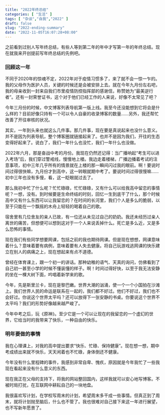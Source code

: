 ```yaml
---
title: "2022年终总结"
categories: [ "生活" ]
tags: [ "杂谈","自我","2022" ]
draft: false
slug: "2022-ending-summary"
date: "2022-11-05T16:07:28+08:00"
---
```


<!-- wp:paragraph -->
<p>之前看到过别人写年终总结，有些人等到第二年的年中才写第一年的年终总结。现在就我来开创提前写年终总结的先例吧。</p>
<!-- /wp:paragraph -->

<!-- wp:heading {"level":3} -->
<h3>回顾这一年</h3>
<!-- /wp:heading -->

<!-- wp:paragraph -->
<p>不同于2020年的惊魂不定，2022年对于疫情习惯多了，来了就不会一惊一乍的。我的父母作为医护人员，关键的时候还是会被安排上去。就在今年九月份左右吧，我的母亲收到一封来自我们市里疫情防控指挥部的感谢信，称赞她为“最美逆行者”。还有一封荣誉证书，这个对于他们已经工作的人来说，好像不太常见了吧？</p>
<!-- /wp:paragraph -->

<!-- wp:paragraph -->
<p>今年三月份的时候，中文博客列表导航第一版上线。我至今还没能想到它将会是什么样的？目前好像只持有一个可以令人自豪的收录博客的数量……另外，我还帮忙改善了开往审核的状况。</p>
<!-- /wp:paragraph -->

<!-- wp:paragraph -->
<p>其实，一年到头来也就这么几件事。那几件事，现在要是真说起来也没什么意义。并不是因为列表导航，整个博客圈就链接起来了。也并不是因为我们，开往的生态变得好起来了。说白了，我们一年什么也没忙，我们一年什么也没做。</p>
<!-- /wp:paragraph -->

<!-- wp:paragraph -->
<p>2022年六月，那是奋战中考的月份。我现在仍然还记得：当广播响起“考生可以进入考场”后，我们穿过警戒线，慢慢地上楼。我边走着楼梯，广播边播着考试的注意事项，初中三年几乎所有的情景就在上楼的那一瞬间闪过我的眼前。啊！要说时间过得很快嘛，九月份才到高中，这一转眼就期中考了。要说时间过得很慢嘛……初中三年也没有多慢，看，这一眨眼就过去了。</p>
<!-- /wp:paragraph -->

<!-- wp:paragraph -->
<p>那么我初中忙了什么呢？忙忙碌碌，忙忙碌碌，又有什么可以给我高中留恋的事情呢？一想，没有。到时候要是生命终结的时刻，回忆一生到底干了什么，那个时候高中又有什么东西可以让我留恋的？在时间的长河里，我们个人是多么的脆弱，以至于只能在一个飘摇的木舟上轻轻的喝着自己的歌。</p>
<!-- /wp:paragraph -->

<!-- wp:paragraph -->
<p>宿舍里有几位舍友的亲人已故，有一位还从未见过自己的奶奶。我还未经历过亲人离世的痛苦，但想便可以想到这对于一个人来说丢掉什么。死亡是多么近，又是多么恐怖的事情。</p>
<!-- /wp:paragraph -->

<!-- wp:paragraph -->
<p>现在我们有些同学想要网课，包括之前的我也期待网课。但是现在想想，网课意味着什么？意味着要有病例，意味着要有人失去健康。将自己玩游戏逃网课的快乐建立在别人的病痛之上，现在想起来有点不道德。</p>
<!-- /wp:paragraph -->

<!-- wp:paragraph -->
<p>曾经在体育课上，跟一个初一的讲话。那种幼稚的语气、天真的询问，仿佛看到了自己初一甚至小学的时候不懂装懂的样子。啊！时间过得好快，以至于我无法安静的坐在一棵大树下面，吟唱着新学来的歌。</p>
<!-- /wp:paragraph -->

<!-- wp:paragraph -->
<p>今年，先是斯里兰卡，现在是黎巴嫩。世界大潮的汹涌，使一个一个小国拍在沙滩上。我们世界人民的命运是联系在一起的，我们都不好过。他们不好过，我们也不会好过。你说这个世界太平吗？还可以放得下一张安静的书桌。你要说这个世界不太平吗？我们的形势好像越来越严峻了。</p>
<!-- /wp:paragraph -->

<!-- wp:paragraph -->
<p>今年中考之后，玩《原神》。至少它是一个可以让现在的我留恋的一个虚幻的世界，它给当时的我带来了快乐，一种自由的快乐。</p>
<!-- /wp:paragraph -->

<!-- wp:heading {"level":3} -->
<h3>明年要做的事情</h3>
<!-- /wp:heading -->

<!-- wp:paragraph -->
<p>我在心理课上，对我的高中提出要求“快乐、忙碌、保持健康”。现在想一想，期中考成绩出来就不快乐，天天闲着也不忙碌，身体倒还不健康。</p>
<!-- /wp:paragraph -->

<!-- wp:paragraph -->
<p>今年没有什么里程碑的事件，我感到非常自卑、愧疚，原因就是今年我忙了一些我现在看起来没有什么意义的东西。</p>
<!-- /wp:paragraph -->

<!-- wp:paragraph -->
<p>现在我正在父母的支持下，将我的网站整回国内，这样我就可以安心地写博客。不被时局打扰，在互联网中耕耘自己的一块地盘。</p>
<!-- /wp:paragraph -->

<!-- wp:paragraph -->
<p>我很喜欢写计划，在学校写周末的计划，希望周末多干成一些事情。但真正到了周末，就将计划抛至脑后，什么也不管了。我也很难对自己接下来这一年进行展望，也不写新年愿景了。</p>
<!-- /wp:paragraph -->